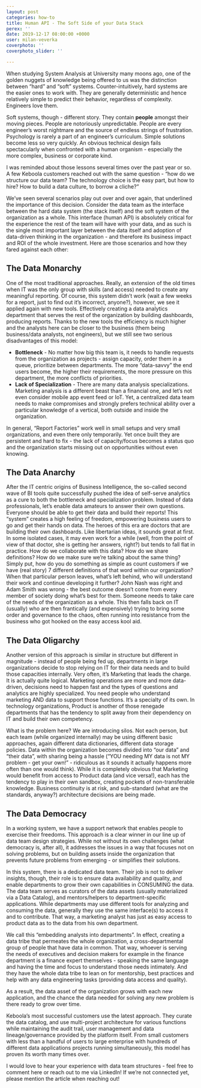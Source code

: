 ```yaml
---
layout: post
categories: how-to
title: Human API - The Soft Side of your Data Stack
perex: ''
date: 2019-12-17 08:00:00 +0000
user: milan-veverka
coverphoto: ''
coverphoto_slider: ''

---
```

When studying System Analysis at University many moons ago, one of the golden nuggets of knowledge being offered to us was the distinction between “hard” and “soft” systems. Counter-intuitively, hard systems are the easier ones to work with. They are generally deterministic and hence relatively simple to predict their behavior, regardless of complexity. Engineers love them.

Soft systems, though - different story. They contain **people** amongst their moving pieces. People are notoriously unpredictable. People are every engineer’s worst nightmare and the source of endless strings of frustration. Psychology is rarely a part of an engineer’s curriculum. Simple solutions become less so very quickly. An obvious technical design fails spectacularly when confronted with a human organism - especially the more complex, business or corporate kind.

I was reminded about those lessons several times over the past year or so. A few Keboola customers reached out with the same question - “how do we structure our data team? The technology choice is the easy part, but how to hire? How to build a data culture, to borrow a cliche?”

We’ve seen several scenarios play out over and over again, that underlined the importance of this decision. Consider the data team as the interface between the hard data system (the stack itself) and the soft system of the organization as a whole. This interface (human API) is absolutely critical for the experience the rest of the team will have with your data, and as such is the single most important layer between the data itself and adoption of data-driven thinking in the organization - and therefore its business impact and ROI of the whole investment. Here are those scenarios and how they fared against each other:

## The Data Monarchy

One of the most traditional approaches. Really, an extension of the old times when IT was the only group with skills (and access) needed to create any meaningful reporting. Of course, this system didn’t work (wait a few weeks for a report, just to find out it’s incorrect, anyone?), however, we see it applied again with new tools. Effectively creating a data analytics department that serves the rest of the organization by building dashboards, producing reports. Thanks to the new tools the efficiency is much higher and the analysts here can be closer to the business (them being business/data analysts, not engineers), but we still see two serious disadvantages of this model:

* **Bottleneck** - No matter how big this team is, it needs to handle requests from the organization as projects - assign capacity, order them in a queue, prioritize between departments. The more “data-savvy” the end users become, the higher their requirements, the more pressure on this department, the more conflicts of priorities.
* **Lack of Specialization** - There are many data analysis specializations. Marketing analysis is a different beast than a financial one, and let’s not even consider mobile app event feed or IoT. Yet, a centralized data team needs to make compromises and strongly prefers technical ability over a particular knowledge of a vertical, both outside and inside the organization.

In general, “Report Factories” work well in small setups and very small organizations, and even there only temporarily. Yet once built they are persistent and hard to fix - the lack of capacity/focus becomes a status quo and the organization starts missing out on opportunities without even knowing.

## The Data Anarchy

After the IT centric origins of Business Intelligence, the so-called second wave of BI tools quite successfully pushed the idea of self-serve analytics as a cure to both the bottleneck and specialization problem. Instead of data professionals, let’s enable data amateurs to answer their own questions. Everyone should be able to get their data and build their reports! This “system” creates a high feeling of freedom, empowering business users to go and get their hands on data. The heroes of this era are doctors that are building their own dashboards. Like libertarian ideas, it sounds great at first. In some isolated cases, it may even work for a while (well, from the point of view of that doctor, she is getting her answers, right?) but tends to fall flat in practice. How do we collaborate with this data? How do we share definitions? How do we make sure we’re talking about the same thing? Simply put, how do you do something as simple as count customers if we have (real story) 7 different definitions of that word within our organization? When that particular person leaves, what’s left behind, who will understand their work and continue developing it further? John Nash was right and Adam Smith was wrong - the best outcome doesn’t come from every member of society doing what’s best for them. Someone needs to take care of the needs of the organization as a whole. This then falls back on IT (usually) who are then frantically (and expensively) trying to bring some order and governance to the chaos, often running into resistance from the business who got hooked on the easy access kool aid.

## The Data Oligarchy

Another version of this approach is similar in structure but different in magnitude - instead of people being fed up, departments in large organizations decide to stop relying on IT for their data needs and to build those capacities internally. Very often, it’s Marketing that leads the charge. It is actually quite logical. Marketing operations are more and more data-driven, decisions need to happen fast and the types of questions and analytics are highly specialized. You need people who understand marketing AND data to support those functions. It’s a specialty of its own. In technology organizations, Product is another of those renegade departments that has the tendency to split away from their dependency on IT and build their own competency.

What is the problem here? We are introducing silos. Not each person, but each team (while organized internally) may be using different basic approaches, again different data dictionaries, different data storage policies. Data within the organization becomes divided into “our data” and “their data”, with sharing being a hassle (“YOU needing MY data is not MY problem - get your own!” - ridiculous as it sounds it actually happens more often than one would think). While it is completely obvious that Marketing would benefit from access to Product data (and vice versa!), each has the tendency to play in their own sandbox, creating pockets of non-transferable knowledge. Business continuity is at risk, and sub-standard (what are the standards, anyway?) architecture decisions are being made.

## The Data Democracy

In a working system, we have a support network that enables people to exercise their freedoms. This approach is a clear winner in our line up of data team design strategies. While not without its own challenges (what democracy is, after all), it addresses the issues in a way that focuses not on solving problems, but on building assets inside the organization that prevents future problems from emerging - or simplifies their solutions.

In this system, there is a dedicated data team. Their job is not to deliver insights, though, their role is to ensure data availability and quality, and enable departments to grow their own capabilities in CONSUMING the data. The data team serves as curators of the data assets (usually materialized via a Data Catalog), and mentors/helpers to department-specific applications. While departments may use different tools for analyzing and consuming the data, generally they use the same interface(s) to access it and to contribute. That way, a marketing analyst has just as easy access to product data as to the data from his own department.

We call this “embedding analysts into departments”. In effect, creating a data tribe that permeates the whole organization, a cross-departmental group of people that have data in common. That way, whoever is serving the needs of executives and decision makers for example in the finance department is a finance expert themselves - speaking the same language and having the time and focus to understand those needs intimately. And they have the whole data tribe to lean on for mentorship, best practices and help with any data engineering tasks (providing data access and quality).

As a result, the data asset of the organization grows with each new application, and the chance the data needed for solving any new problem is there ready to grow over time.

Keboola’s most successful customers use the latest approach. They curate the data catalog, and use multi-project architecture for various functions while maintaining the audit trail, user management and data lineage/governance provided by the platform itself. From small customers with less than a handful of users to large enterprise with hundreds of different data applications projects running simultaneously, this model has proven its worth many times over.

I would love to hear your experience with data team structures - feel free to comment here or reach out to me via LinkedIn! If we’re not connected yet, please mention the article when reaching out!